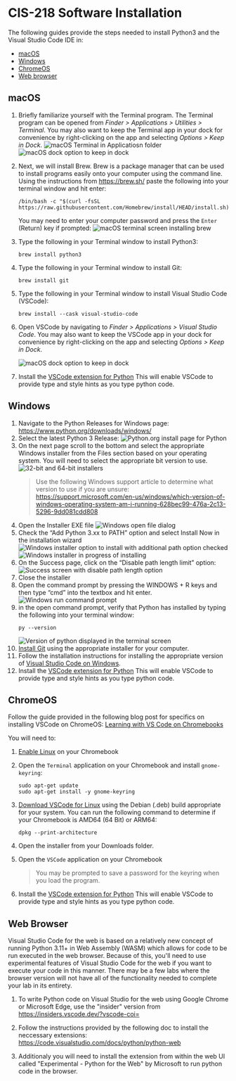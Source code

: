 # CIS-218 Software Installation
The following guides provide the steps needed to install Python3 and the Visual Studio Code IDE in:
* [macOS](#macos)
* [Windows](#windows)
* [ChromeOS](#chromeos)
* [Web browser](#web-browser)

## macOS

1. Briefly familiarize yourself with the Terminal program.
   The Terminal program can be opened from _Finder > Applications > Utilities > Terminal_.
   You may also want to keep the Terminal app in your dock for convenience by right-clicking
   on the app and selecting _Options > Keep in Dock_.
   ![macOS Terminal in Applicatiosn folder](images/macos-terminal.png)
   ![macOS dock option to keep in dock](images/macos-keep-in-dock.png)

2. Next, we will install Brew. Brew is a package manager that can be used to install programs 
   easily onto your computer using the command line. 
   Using the instructions from https://brew.sh/ paste the following into your terminal window and hit enter:

   ```shell
   /bin/bash -c "$(curl -fsSL https://raw.githubusercontent.com/Homebrew/install/HEAD/install.sh)"
   ```

   You may need to enter your computer password and press the `Enter` (Return) key if prompted:
   ![macOS terminal screen installing brew](images/macos-brew-install.png)

3. Type the following in your Terminal window to install Python3:
   ```shell
   brew install python3
   ```

4. Type the following in your Terminal window to install Git:
   ```shell
   brew install git
   ```

5. Type the following in your Terminal window to install Visual Studio Code (VSCode):
   ```shell
   brew install --cask visual-studio-code
   ```

6. Open VSCode by navigating to _Finder > Applications > Visual Studio Code_.
   You may also want to keep the VSCode app in your dock for convenience by right-clicking
   on the app and selecting _Options > Keep in Dock_.

   ![macOS dock option to keep in dock](images/macos-keep-in-dock.png)
7. Install the [VSCode extension for Python](https://marketplace.visualstudio.com/items?itemName=ms-python.python)
   This will enable VSCode to provide type and style hints as you type python code.

## Windows
1.	Navigate to the Python Releases for Windows page: https://www.python.org/downloads/windows/ 
2.	Select the latest Python 3 Release:
![Python.org install page for Python](images/python-org-windows-install.png)
3.	On the next page scroll to the bottom and select the appropriate Windows installer from the Files section based on your operating system. You will need to select the appropriate bit version to use.
![32-bit and 64-bit installers](images/python-org-windows-versions.png)
      > Use the following Windows support article to determine what version to use if you are unsure: https://support.microsoft.com/en-us/windows/which-version-of-windows-operating-system-am-i-running-628bec99-476a-2c13-5296-9dd081cdd808 
4.	Open the Installer EXE file
![Windows open file dialog](images/windows-installer-open-warning.png)
5.	Check the “Add Python 3.xx to PATH” option and select Install Now in the installation wizard
![Windows installer option to install with additional path option checked](images/windows-installer-install-now.png)
![Windows installer in progress of installing](images/windows-installer-installing.png)
6.	On the Success page, click on the “Disable path length limit” option: 
![Success screen with disable path length option](images/windows-installer-disable-path-length.png)
7.	Close the installer
8.	Open the command prompt by pressing the WINDOWS + R keys and then type “cmd” into the textbox and hit enter.
![Windows run command prompt](images/windows-run-command.png)
9. in the open command prompt, verify that Python has installed by typing the following into your terminal window:
   ```shell
   py --version
   ```
   ![Version of python displayed in the terminal screen](images/windows-display-python-version.png)
10. [Install Git](https://git-scm.com/download/win) using the appropriate installer for your computer.
11. Follow the installation instructions for installing the appropriate version of [Visual Studio Code on Windows](https://code.visualstudio.com/docs/setup/windows).
12. Install the [VSCode extension for Python](https://marketplace.visualstudio.com/items?itemName=ms-python.python)
    This will enable VSCode to provide type and style hints as you type python code.

## ChromeOS
Follow the guide provided in the following blog post for specifics on installing VSCode on ChromeOS:
[Learning with VS Code on Chromebooks](https://code.visualstudio.com/blogs/2020/12/03/chromebook-get-started)

You will need to:
1. [Enable Linux](https://code.visualstudio.com/blogs/2020/12/03/chromebook-get-started#_enable-linux-on-your-chromebook) on your Chromebook
2. Open the `Terminal` application on your Chromebook and install `gnome-keyring`:
   ```
   sudo apt-get update
   sudo apt-get install -y gnome-keyring
   ```
3. [Download VSCode for Linux](https://code.visualstudio.com/download) using the Debian (.deb) build appropriate for your system. You can run the following command to determine if your Chromebook is AMD64 (64 Bit) or ARM64:
   ```
   dpkg --print-architecture
   ```
4. Open the installer from your Downloads folder.
5. Open the `VSCode` application on your Chromebook

   > You may be prompted to save a password for the keyring when you load the program.
6. Install the [VSCode extension for Python](https://marketplace.visualstudio.com/items?itemName=ms-python.python)
    This will enable VSCode to provide type and style hints as you type python code.

## Web Browser
Visual Studio Code for the web is based on a relatively new concept of running Python 3.11+ in Web Assembly (WASM) which allows for code to be run executed in the web browser. Because of this, you'll need to use experimental features of Visual Studio Code for the web if you want to execute your code in this manner. There may be a few labs where the browser version will not have all of the functionality needed to complete your lab in its entirety.

1. To write Python code on Visual Studio for the web using Google Chrome or Microsoft Edge, use the "insider" version from https://insiders.vscode.dev/?vscode-coi=

2. Follow the instructions provided by the following doc to install the neccessary extensions: https://code.visualstudio.com/docs/python/python-web

3. Additionaly you will need to install the extension from within the web UI called "Experimental - Python for the Web" by Microsoft to run python code in the browser.
